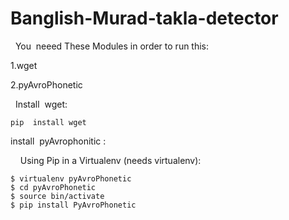 # Banglish-Murad-takla-detector

 
You  neeed These Modules in order to run this:

1.wget

2.pyAvroPhonetic


 
Install  wget:
```
pip  install wget
```

install  pyAvrophonitic :


 
 
Using Pip in a Virtualenv (needs virtualenv):
```
$ virtualenv pyAvroPhonetic
$ cd pyAvroPhonetic
$ source bin/activate
$ pip install PyAvroPhonetic
